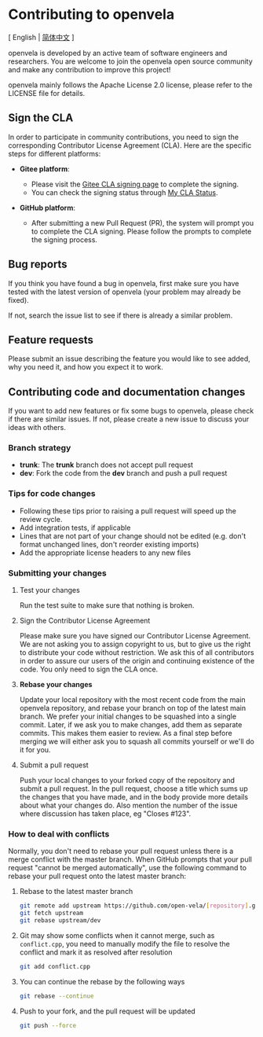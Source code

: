 # Contributing to openvela

\[ English | [简体中文](CONTRIBUTING_zh-cn.md) \]

openvela is developed by an active team of software engineers and researchers. You are welcome to join the openvela open source community and make any contribution to improve this project!

openvela mainly follows the Apache License 2.0 license, please refer to the LICENSE file for details.

## Sign the CLA

In order to participate in community contributions, you need to sign the corresponding Contributor License Agreement (CLA). Here are the specific steps for different platforms:

- **Gitee platform**:
  - Please visit the [Gitee CLA signing page](https://gitee.com/organizations/open-vela/cla/zs6b7c48u6juka2tsnrnkzx6k88np85e) to complete the signing.
  - You can check the signing status through [My CLA Status](https://gitee.com/profile/clas).

- **GitHub platform**:
  - After submitting a new Pull Request (PR), the system will prompt you to complete the CLA signing. Please follow the prompts to complete the signing process.

## Bug reports

If you think you have found a bug in openvela, first make sure you have tested with the latest version of openvela (your problem may already be fixed).

If not, search the issue list to see if there is already a similar problem.

## Feature requests

Please submit an issue describing the feature you would like to see added, why you need it, and how you expect it to work.

## Contributing code and documentation changes

If you want to add new features or fix some bugs to openvela, please check if there are similar issues. If not, please create a new issue to discuss your ideas with others.

### Branch strategy

- **trunk**: The **trunk** branch does not accept pull request
- **dev**: Fork the code from the **dev** branch and push a pull request

### Tips for code changes

- Following these tips prior to raising a pull request will speed up the review cycle.
- Add integration tests, if applicable
- Lines that are not part of your change should not be edited (e.g. don't format unchanged lines, don't reorder existing imports)
- Add the appropriate license headers to any new files

### Submitting your changes

1. Test your changes

    Run the test suite to make sure that nothing is broken.

2. Sign the Contributor License Agreement

    Please make sure you have signed our Contributor License Agreement. We are not asking you to assign copyright to us, but to give us the right to distribute your code without restriction. We ask this of all contributors in order to assure our users of the origin and continuing existence of the code. You only need to sign the CLA once.

3. **Rebase your changes**

    Update your local repository with the most recent code from the main openvela repository, and rebase your branch on top of the latest main branch. We prefer your initial changes to be squashed into a single commit. Later, if we ask you to make changes, add them as separate commits. This makes them easier to review. As a final step before merging we will either ask you to squash all commits yourself or we'll do it for you.

4. Submit a pull request

    Push your local changes to your forked copy of the repository and submit a pull request. In the pull request, choose a title which sums up the changes that you have made, and in the body provide more details about what your changes do. Also mention the number of the issue where discussion has taken place, eg "Closes #123".

### How to deal with conflicts

Normally, you don't need to rebase your pull request unless there is a merge conflict with the master branch. When GitHub prompts that your pull request "cannot be merged automatically", use the following command to rebase your pull request onto the latest master branch:

1. Rebase to the latest master branch

    ```Bash
    git remote add upstream https://github.com/open-vela/[repository].git
    git fetch upstream
    git rebase upstream/dev
    ```

2. Git may show some conflicts when it cannot merge, such as `conflict.cpp`, you need to manually modify the file to resolve the conflict and mark it as resolved after resolution

    ```Bash
    git add conflict.cpp
    ```

3. You can continue the rebase by the following ways

    ```Bash
    git rebase --continue
    ```

4. Push to your fork, and the pull request will be updated

    ```Bash
    git push --force
    ```